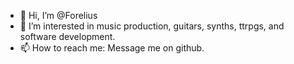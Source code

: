 - 👋 Hi, I’m @Forelius
- 👀 I’m interested in music production, guitars, synths, ttrpgs, and software development.
- 📫 How to reach me: Message me on github.
